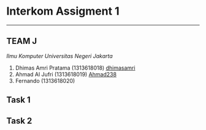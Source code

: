 # Interkom Assigment 1
- - - -

## TEAM J ##

*Ilmu Komputer Universitas Negeri Jakarta*

  1. Dhimas Amri Pratama (1313618018) [dhimasamri](https://github.com/dhimasamri)
  2. Ahmad Al Jufri (1313618019) [Ahmad238](https://github.com/Ahmad238)
  3. Fernando (1313618020)
 

## Task 1 ##

## Task 2 ##


